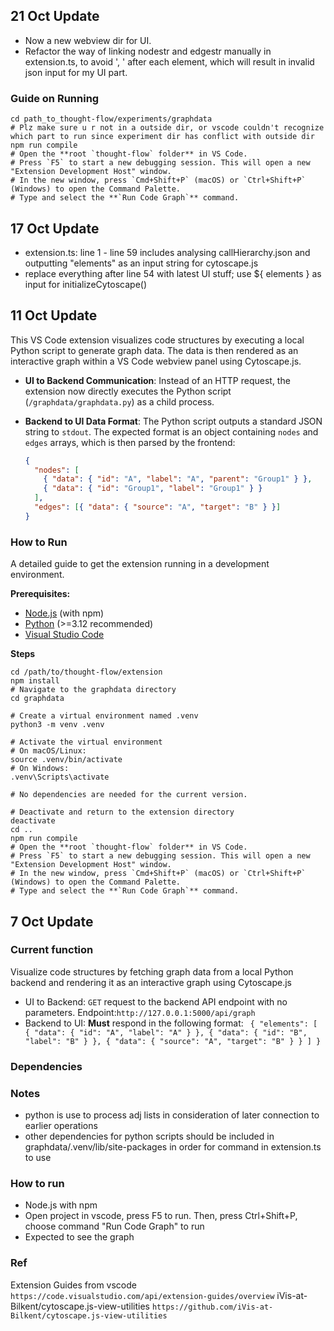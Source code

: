 ## 21 Oct Update

* Now a new webview dir for UI.
* Refactor the way of linking nodestr and edgestr manually in extension.ts, to avoid ', ' after each element, which will result in invalid json input for my UI part.

### Guide on Running
```
cd path_to_thought-flow/experiments/graphdata
# Plz make sure u r not in a outside dir, or vscode couldn't recognize which part to run since experiment dir has conflict with outside dir
npm run compile
# Open the **root `thought-flow` folder** in VS Code.
# Press `F5` to start a new debugging session. This will open a new "Extension Development Host" window.
# In the new window, press `Cmd+Shift+P` (macOS) or `Ctrl+Shift+P` (Windows) to open the Command Palette.
# Type and select the **`Run Code Graph`** command.
```

## 17 Oct Update

* extension.ts: line 1 - line 59 includes analysing callHierarchy.json and outputting "elements" as an input string for cytoscape.js
* replace everything after line 54 with latest UI stuff; use ${ elements } as input for initializeCytoscape()

## 11 Oct Update

This VS Code extension visualizes code structures by executing a local Python script to generate graph data. The data is then rendered as an interactive graph within a VS Code webview panel using Cytoscape.js.

- **UI to Backend Communication**:
  Instead of an HTTP request, the extension now directly executes the Python script (`/graphdata/graphdata.py`) as a child process.

- **Backend to UI Data Format**:
  The Python script outputs a standard JSON string to `stdout`. The expected format is an object containing `nodes` and `edges` arrays, which is then parsed by the frontend:
  ```json
  {
    "nodes": [
      { "data": { "id": "A", "label": "A", "parent": "Group1" } },
      { "data": { "id": "Group1", "label": "Group1" } }
    ],
    "edges": [{ "data": { "source": "A", "target": "B" } }]
  }
  ```

### How to Run

A detailed guide to get the extension running in a development environment.

**Prerequisites:**

- [Node.js](https://nodejs.org/) (with npm)
- [Python](https://www.python.org/) (>=3.12 recommended)
- [Visual Studio Code](https://code.visualstudio.com/)

**Steps**

```
cd /path/to/thought-flow/extension
npm install
# Navigate to the graphdata directory
cd graphdata

# Create a virtual environment named .venv
python3 -m venv .venv

# Activate the virtual environment
# On macOS/Linux:
source .venv/bin/activate
# On Windows:
.venv\Scripts\activate

# No dependencies are needed for the current version.

# Deactivate and return to the extension directory
deactivate
cd ..
npm run compile
# Open the **root `thought-flow` folder** in VS Code.
# Press `F5` to start a new debugging session. This will open a new "Extension Development Host" window.
# In the new window, press `Cmd+Shift+P` (macOS) or `Ctrl+Shift+P` (Windows) to open the Command Palette.
# Type and select the **`Run Code Graph`** command.
```

## 7 Oct Update

### Current function

Visualize code structures by fetching graph data from a local Python backend and rendering it as an interactive graph using Cytoscape.js

- UI to Backend:
  `GET` request to the backend API endpoint with no parameters.
  Endpoint:`http://127.0.0.1:5000/api/graph`
- Backend to UI:
  **Must** respond in the following format:
  ` { "elements": [ { "data": { "id": "A", "label": "A" } }, { "data": { "id": "B", "label": "B" } }, { "data": { "source": "A", "target": "B" } } ] }`

### Dependencies

### Notes

- python is use to process adj lists in consideration of later connection to earlier operations
- other dependencies for python scripts should be included in graphdata/.venv/lib/site-packages in order for command in extension.ts to use

### How to run

- Node.js with npm
- Open project in vscode, press F5 to run. Then, press Ctrl+Shift+P, choose command "Run Code Graph" to run
- Expected to see the graph

### Ref

Extension Guides from vscode
`https://code.visualstudio.com/api/extension-guides/overview`
iVis-at-Bilkent/cytoscape.js-view-utilities
`https://github.com/iVis-at-Bilkent/cytoscape.js-view-utilities`
